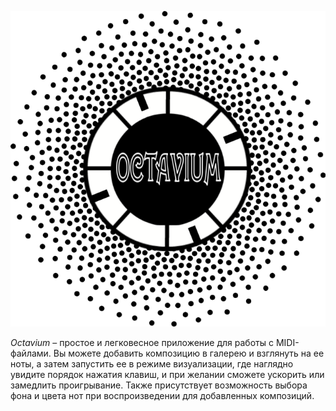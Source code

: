 ![Octavium Logo](https://github.com/Amalgam-Cloud/Octavium/blob/master/Resources/git_logo.png?raw=true)


*Octavium* – простое и легковесное приложение для работы с MIDI-файлами. Вы можете добавить композицию в галерею и взглянуть на ее ноты, а затем запустить ее в режиме визуализации, где наглядно увидите порядок нажатия клавиш, и при желании сможете ускорить или замедлить проигрывание. Также присутствует возможность выбора фона и цвета нот при воспроизведении для добавленных композиций.
